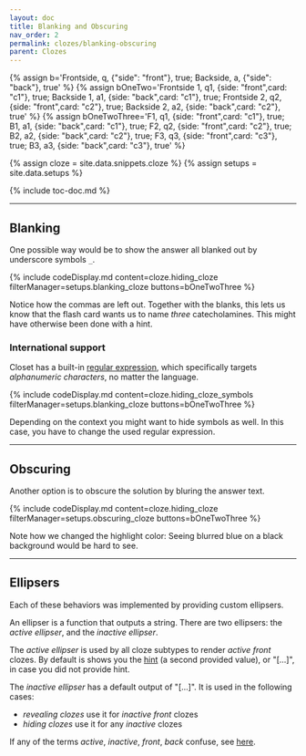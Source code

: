 ```yaml
---
layout: doc
title: Blanking and Obscuring
nav_order: 2
permalink: clozes/blanking-obscuring
parent: Clozes
---
```


{% assign b='Frontside, q, {"side": "front"}, true; Backside, a, {"side": "back"}, true' %}
{% assign bOneTwo='Frontside 1, q1, {side: "front",card: "c1"}, true; Backside 1, a1, {side: "back",card: "c1"}, true; Frontside 2, q2, {side: "front",card: "c2"}, true; Backside 2, a2, {side: "back",card: "c2"}, true' %}
{% assign bOneTwoThree='F1, q1, {side: "front",card: "c1"}, true; B1, a1, {side: "back",card: "c1"}, true; F2, q2, {side: "front",card: "c2"}, true; B2, a2, {side: "back",card: "c2"}, true; F3, q3, {side: "front",card: "c3"}, true; B3, a3, {side: "back",card: "c3"}, true' %}

{% assign cloze = site.data.snippets.cloze %}
{% assign setups = site.data.setups %}

{% include toc-doc.md %}

---
## Blanking

One possible way would be to show the answer all blanked out by underscore symbols `_`.

{% include codeDisplay.md content=cloze.hiding_cloze filterManager=setups.blanking_cloze buttons=bOneTwoThree %}

Notice how the commas are left out.
Together with the blanks, this lets us know that the flash card wants us to name _three_ catecholamines.
This might have otherwise been done with a hint.

### International support

Closet has a built-in [regular expression](https://en.wikipedia.org/wiki/Regular_expression), which specifically targets _alphanumeric characters_, no matter the language.

{% include codeDisplay.md content=cloze.hiding_cloze_symbols filterManager=setups.blanking_cloze buttons=bOneTwoThree %}

Depending on the context you might want to hide symbols as well.
In this case, you have to change the used regular expression.

---
## Obscuring

Another option is to obscure the solution by bluring the answer text.

{% include codeDisplay.md content=cloze.hiding_cloze filterManager=setups.obscuring_cloze buttons=bOneTwoThree %}

Note how we changed the highlight color: Seeing blurred blue on a black background would be hard to see.

---
## Ellipsers

Each of these behaviors was implemented by providing custom ellipsers.

An ellipser is a function that outputs a string.
There are two ellipsers: the _active ellipser_, and the _inactive ellipser_.

The *active ellipser* is used by all cloze subtypes to render _active front_ clozes.
By default is shows you the [hint](creating#hints) (a second provided value), or "[...]", in case you did not provide hint.

The *inactive ellipser* has a default output of "[...]".
It is used in the following cases:
* *revealing clozes* use it for _inactive front_ clozes
* *hiding clozes* use it for any _inactive_ clozes

If any of the terms _active_, _inactive_, _front_, _back_ confuse, see [here](/clozes#test-and-answer-context).
